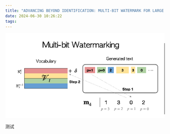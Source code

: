 ```yaml
---
title: "ADVANCING BEYOND IDENTIFICATION: MULTI-BIT WATERMARK FOR LARGE LANGUAGE MODELS 论文笔记"
date: 2024-06-30 10:26:22
tags:
---
```


![](bq1pHf/image.png)

测试